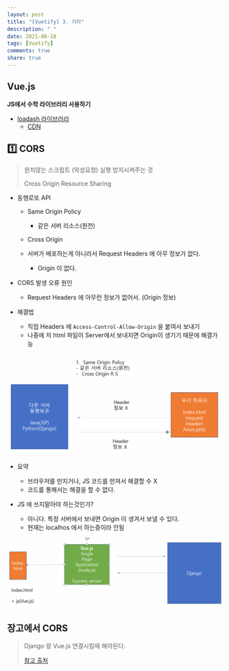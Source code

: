 ```yaml
---
layout: post
title: "[Vuetify] 3. 기타"
description: " "
date: 2021-06-18
tags: [Vuetify]
comments: true
share: true
---
```


## Vue.js

**JS에서 수학 라이브러리 사용하기**

- [loadash 라이브러리](https://lodash.com/)
  - [CDN](https://cdnjs.com/libraries/lodash.js/)





## :one: CORS

> 원치않는 스크립트 (악성요청) 실행 방지시켜주는 것
>
> Cross Origin Resource Sharing



- 동행로또 API
  - Same Origin Policy

    - 같은 서버 리소스(원천)

  - Cross Origin

  - 서버가 배포하는게 아니라서 Request Headers 에 아무 정보가 없다.

    - Origin 이 없다.

    

- CORS 발생 오류 원인

  - Request Headers 에 아무런 정보가 없어서. (Origin 정보)

  

- 해결법
  
  - 직접 Headers  에 `Access-Control-Allow-Origin` 을 붙여서 보내기
  - 나중에 저 html 파일이 Server에서 보내지면 Origin이 생기기 때문에 해결가능
  
  

![image-20200526121955275](images/image-20200526121955275.png)

- 요약

  - 브라우저를 만지거나, JS 코드를 만져서 해결할 수 X
  - 코드를 통해서는 해결을 할 수 없다.

  

- JS 에 쓰지말아야 하는것인가?

  - 아니다. 특정 서버에서 보내면 Origin 이 생겨서 보낼 수 있다.
  - 현재는 localhos 에서 하는중이라 안됨



![image-20200526122721957](images/image-20200526122721957.png)





## 장고에서 CORS

> Django 랑 Vue.js 연결시킬때 해야된다.
>
> [참고 출처](https://github.com/adamchainz/django-cors-headers)

